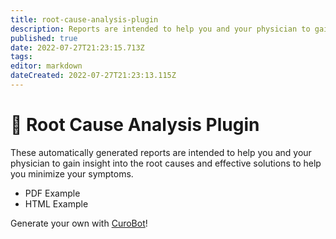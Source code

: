 ```yaml
---
title: root-cause-analysis-plugin
description: Reports are intended to help you and your physician to gain insight into the root causes and effective solutions to help you minimize your symptoms.
published: true
date: 2022-07-27T21:23:15.713Z
tags: 
editor: markdown
dateCreated: 2022-07-27T21:23:13.115Z
---
```


# 🥕 Root Cause Analysis Plugin

These automatically generated reports are intended to help you and your physician to gain insight into the root causes and effective solutions to help you minimize your symptoms.

* PDF Example
* HTML Example

Generate your own with [CuroBot](https://app.curedao.org)!
